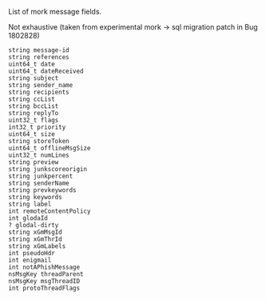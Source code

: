 List of mork message fields.

Not exhaustive (taken from experimental mork -> sql migration patch in Bug 1802828)

```
string message-id
string references
uint64_t date
uint64_t dateReceived
string subject
string sender_name
string recipients
string ccList
string bccList
string replyTo
uint32_t flags
int32_t priority
uint64_t size
string storeToken
uint64_t offlineMsgSize
uint32_t numLines
string preview
string junkscoreorigin
string junkpercent
string senderName
string prevkeywords
string keywords
string label
int remoteContentPolicy
int glodaId
? glodal-dirty
string xGmMsgId
string xGmThrId
string xGmLabels
int pseudoHdr
int enigmail
int notAPhishMessage
nsMsgKey threadParent
nsMsgKey msgThreadID
int protoThreadFlags
```


